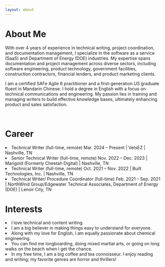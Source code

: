 ```yaml
---
layout: about 
---
```


# About Me
With over 4 years of experience in technical writing, project coordination, and documentation management, I specialize in the software as a service (SaaS) and Department of Energy (DOE) industries. My expertise spans documentation and project management across diverse sectors, including software engineering, product technology, government facilities, construction contractors, financial lenders, and product marketing clients.

I am a certified SAFe Agile 6 practitioner and a first-generation US graduate fluent in Mandarin Chinese. I hold a degree in English with a focus on technical communications and engineering. My passion lies in training and managing writers to build effective knowledge bases, ultimately enhancing product and sales satisfaction.

<br/>

# Career
<li>Technical Writer (full-time, remote) Mar. 2024 – Present | VetsEZ | Nashville, TN</li>
<li>Senior Technical Writer (full-time, remote) Nov. 2022 – Dec. 2023 | Marigold (Formerly Cheetah Digital) | Nashville, TN</li>
<li>Technical Writer (full-time, remote) Oct. 2021 – Nov. 2022 | Built Technologies, Inc. | Nashville, TN</li>
<li>Technical Writer/ Procedure Coordinator (full-time)	Feb. 2021 – Sep. 2021 | NorthWind Group/Edgewater Technical Associates, Department of 
    Energy (DOE) | Lenoir City, TN</li>

# Interests
<li>I love technical and content writing.</li>
<li>I am a big believer in making things easy to understand for everyone.</li>
<li>Along with my love for English, I am equally passionate about chemical engineering.</li>
<li>You can find me longboarding, doing mixed martial arts, or going on long walks on the beach when I get the chance.</li>
<li>In my free time, I am a big coffee and tea connoisseur. I enjoy reading and writing; my favorite genres are horror and thrillers!</li>
